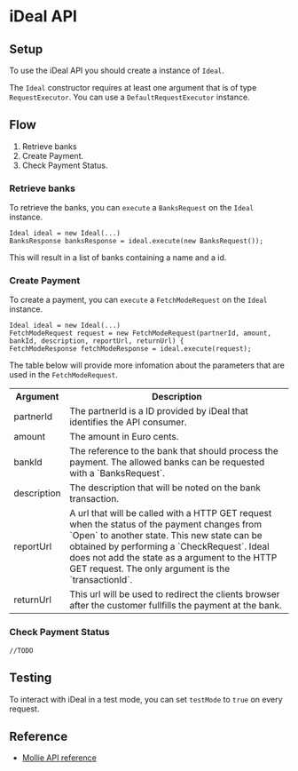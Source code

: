 # iDeal API

## Setup
To use the iDeal API you should create a instance of `Ideal`.

The `Ideal` constructor requires at least one argument that is of type `RequestExecutor`. You can use a `DefaultRequestExecutor` instance.


## Flow

1. Retrieve banks
2. Create Payment.
3. Check Payment Status.


### Retrieve banks
To retrieve the banks, you can `execute` a `BanksRequest` on the `Ideal` instance.

```
Ideal ideal = new Ideal(...)
BanksResponse banksResponse = ideal.execute(new BanksRequest());
```

This will result in a list of banks containing a name and a id.

### Create Payment

To create a payment, you can `execute` a `FetchModeRequest` on the `Ideal` instance.


```
Ideal ideal = new Ideal(...)
FetchModeRequest request = new FetchModeRequest(partnerId, amount, bankId, description, reportUrl, returnUrl) {
FetchModeResponse fetchModeResponse = ideal.execute(request);
```
The table below will provide more infomation about the parameters that are used in the `FetchModeRequest`.

<table>
  <tr>
    <th>Argument</th>
    <th>Description</th>
  </tr>
  <tr>
    <td>partnerId</td>
    <td>The partnerId is a ID provided by iDeal that identifies the API consumer.</td>
  </tr>
  <tr>
    <td>amount</td>
    <td>The amount in Euro cents.</td>
  </tr>
  <tr>
    <td>bankId</td>
    <td>The reference to the bank that should process the payment. The allowed banks can be requested with a `BanksRequest`.</td>
  </tr>
  <tr>
    <td>description</td>
    <td>The description that will be noted on the bank transaction.</td>
  </tr>
  <tr>
    <td>reportUrl</td>
    <td>A url that will be called with a HTTP GET request when the status of the payment changes from `Open` to another state. This new state can be obtained by performing a `CheckRequest`. Ideal does not add the state as a argument to the HTTP GET request. The only argument is the `transactionId`.</td>
  </tr>
  <tr>
    <td>returnUrl</td>
    <td>This url will be used to redirect the clients browser after the customer fullfills the payment at the bank.</td>
  </tr>
</table>



### Check Payment Status

`//TODO`

## Testing
To interact with iDeal in a test mode, you can set `testMode` to `true` on every request.

## Reference

- [Mollie API reference][1]


[1]: http://www.mollie.nl/support/documentatie/betaaldiensten/ideal